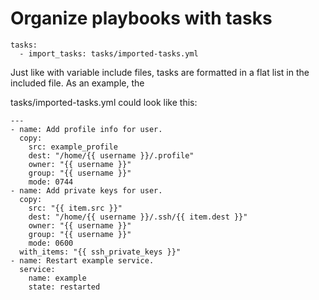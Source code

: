 # Organize playbooks with tasks

```
tasks:
  - import_tasks: tasks/imported-tasks.yml
```
Just like with variable include files, tasks are formatted in a flat list in the included file. As an example, the

tasks/imported-tasks.yml could look like this:
```
---
- name: Add profile info for user.
  copy:
    src: example_profile
    dest: "/home/{{ username }}/.profile"
    owner: "{{ username }}"
    group: "{{ username }}"
    mode: 0744
- name: Add private keys for user.
  copy:
    src: "{{ item.src }}"
    dest: "/home/{{ username }}/.ssh/{{ item.dest }}"
    owner: "{{ username }}"
    group: "{{ username }}"
    mode: 0600
  with_items: "{{ ssh_private_keys }}"
- name: Restart example service.
  service:
    name: example
    state: restarted
```
